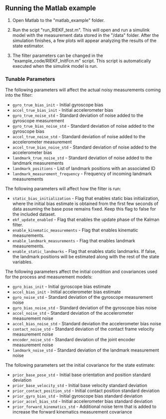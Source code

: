 ## Running the Matlab example

1. Open Matlab to the "matlab_example" folder.

2. Run the scipt "run_RIEKF_test.m". This will open and run a simulink model with the measurement data stored in the "/data" folder. After the simulation finishes, a few plots will appear analyzing the results of the state estimator.

3. The filter parameters can be changed in the "example_code/RIEKF_InitFcn.m" script. This script is automatically executed when the simulink model is run.

### Tunable Parameters

The following parameters will affect the actual noisy measurements coming into the filter:

- `gyro_true_bias_init` - Initial gyroscope bias
- `accel_true_bias_init` - Initial accelerometer bias
- `gyro_true_noise_std` - Standard deviation of noise added to the gyroscope measurement
- `gyro_true_bias_noise_std` - Standard deviation of noise added to the gyroscope bias
- `accel_true_noise_std` - Standard deviation of noise added to the accelerometer measurement
- `accel_true_bias_noise_std` - Standard deviation of noise added to the accelerometer bias
- `landmark_true_noise_std` - Standard deviation of noise added to the landmark measurements
- `landmark_positions` - List of landmark positions with an associated ID
- `landmark_measurement_frequency` - Frequency of incoming landmark measurements

The following parameters will affect how the filter is run:

- `static_bias_initialization` - Flag that enables static bias initialization, where the initial bias estimate is obtained from the first few seconds of data assuming the base pose remains fixed. Keep this flag to false for the included dataset.
- `ekf_update_enabled` - Flag that enables the update phase of the Kalman filter.
- `enable_kinematic_measurements` - Flag that enables kinematic measurements.
- `enable_landmark_measurements` - Flag that enables landmark measurements.
- `enable_static_landmarks` - Flag that enables static landmarks. If false, the landmark positions will be estimated along with the rest of the state variables.

The following parameters affect the initial condition and covariances used for the process and measurement models:

- `gyro_bias_init` - Initial gyroscope bias estimate
- `accel_bias_init` - Initial accelerometer bias estimate
- `gyro_noise_std` - Standard deviation of the gyroscope measurement noise
- `gyro_bias_noise_std` - Standard deviation of the gyroscope bias noise
- `accel_noise_std` - Standard deviation of the accelerometer measurement noise
- `accel_bias_noise_std` - Standard deviation the accelerometer bias noise
- `contact_noise_std` - Standard deviation of the contact frame velocity measurement noise
- `encoder_noise_std` - Standard deviation of the joint encoder measurement noise
- `landmark_noise_std` - Standard deviation of the landmark measurement noise

The following parameters set the initial covariance for the state estimate:

- `prior_base_pose_std` - Initial base orientation and position standard deviation
- `prior_base_velocity_std` - Initial base velocity standard deviation
- `prior_contact_position_std` - Initial contact position standard deviation
- `prior_gyro_bias_std` - Initial gyroscope bias standard deviation
- `prior_accel_bias_std` - Initial accelerometer bias standard deviation
- `prior_forward_kinematics_std` - Additional noise term that is added to increase the forward kinematics measurement covariance
